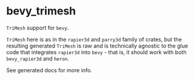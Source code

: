 # bevy_trimesh

`TriMesh` support for `bevy`.

`TriMesh` here is as in the `rapier3d` and `parry3d` family of crates, but
the resulting generated `TriMesh` is raw and is technically agnostic to
the glue code that integrates `rapier3d` into `bevy` - that is, it should work
with both `bevy_rapier3d` and `heron`.

See generated docs for more info.
